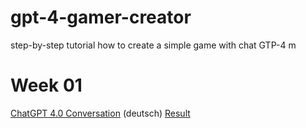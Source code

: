 # gpt-4-gamer-creator
step-by-step tutorial how to create a simple game with chat GTP-4
m


# Week 01

[ChatGPT 4.0 Conversation](https://freegroup.github.io/gpt-4-gamer-creator/week-001/chat.html) (deutsch)
[Result](https://freegroup.github.io/gpt-4-gamer-creator/week-001/chat.html)